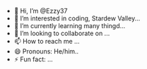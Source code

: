 - 👋 Hi, I’m @Ezzy37
- 👀 I’m interested in coding, Stardew Valley...
- 🌱 I’m currently learning many thingd...
- 💞️ I’m looking to collaborate on ...
- 📫 How to reach me ...
- 😄 Pronouns: He/him..
- ⚡ Fun fact: ...

<!---
Ezzy37/Ezzy37 is a ✨ special ✨ repository because its `README.md` (this file) appears on your GitHub profile.
You can click the Preview link to take a look at your changes.
--->
